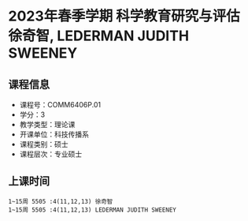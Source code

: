 # 2023年春季学期 科学教育研究与评估 徐奇智, LEDERMAN JUDITH SWEENEY






## 课程信息

- 课程号：COMM6406P.01
- 学分：3
- 教学类型：理论课
- 开课单位：科技传播系
- 课程类别：硕士
- 课程层次：专业硕士

## 上课时间

```
1~15周 5505 :4(11,12,13) 徐奇智
1~15周 5505 :4(11,12,13) LEDERMAN JUDITH SWEENEY
```

